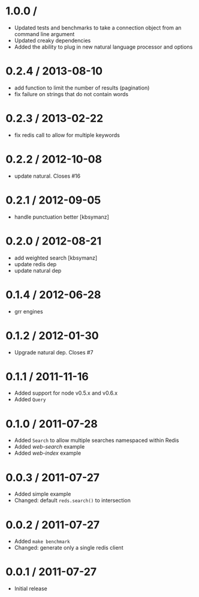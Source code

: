 1.0.0 / 
==================

 * Updated tests and benchmarks to take a connection object from an command line argument
 * Updated creaky dependencies 
 * Added the ability to plug in new natural language processor and options

0.2.4 / 2013-08-10 
==================

 * add function to limit the number of results (pagination)
 * fix failure on strings that do not contain words 

0.2.3 / 2013-02-22 
==================

  * fix redis call to allow for multiple keywords

0.2.2 / 2012-10-08 
==================

  * update natural. Closes #16

0.2.1 / 2012-09-05 
==================

  * handle punctuation better [kbsymanz]

0.2.0 / 2012-08-21 
==================
 
  * add weighted search [kbsymanz]
  * update redis dep
  * update natural dep

0.1.4 / 2012-06-28 
==================

  * grr engines

0.1.2 / 2012-01-30 
==================

  * Upgrade natural dep. Closes #7

0.1.1 / 2011-11-16 
==================

  * Added support for node v0.5.x and v0.6.x
  * Added `Query`

0.1.0 / 2011-07-28 
==================

  * Added `Search` to allow multiple searches namespaced within Redis
  * Added _web-search_ example
  * Added _web-index_ example

0.0.3 / 2011-07-27 
==================

  * Added simple example
  * Changed: default `reds.search()` to intersection

0.0.2 / 2011-07-27 
==================

  * Added `make benchmark`
  * Changed: generate only a single redis client

0.0.1 / 2011-07-27 
==================

  * Initial release
